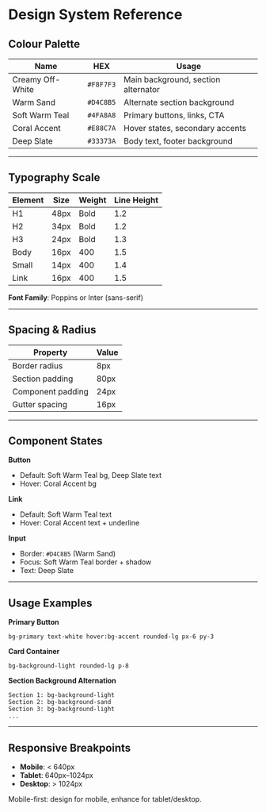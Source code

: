
# Design System Reference

## Colour Palette

| Name              | HEX       | Usage                               |
| ----------------- | --------- | ----------------------------------- |
| Creamy Off-White  | `#F8F7F3` | Main background, section alternator |
| Warm Sand         | `#D4C8B5` | Alternate section background        |
| Soft Warm Teal    | `#4FA8A8` | Primary buttons, links, CTA         |
| Coral Accent      | `#E88C7A` | Hover states, secondary accents     |
| Deep Slate        | `#33373A` | Body text, footer background        |

---

## Typography Scale

| Element  | Size  | Weight | Line Height |
| -------- | ----- | ------ | ----------- |
| H1       | 48px  | Bold   | 1.2         |
| H2       | 34px  | Bold   | 1.2         |
| H3       | 24px  | Bold   | 1.3         |
| Body     | 16px  | 400    | 1.5         |
| Small    | 14px  | 400    | 1.4         |
| Link     | 16px  | 400    | 1.5         |

**Font Family**: Poppins or Inter (sans-serif)

---

## Spacing & Radius

| Property          | Value |
| ----------------- | ----- |
| Border radius     | 8px   |
| Section padding   | 80px  |
| Component padding | 24px  |
| Gutter spacing    | 16px  |

---

## Component States

**Button**
- Default: Soft Warm Teal bg, Deep Slate text
- Hover: Coral Accent bg

**Link**
- Default: Soft Warm Teal text
- Hover: Coral Accent text + underline

**Input**
- Border: `#D4C8B5` (Warm Sand)
- Focus: Soft Warm Teal border + shadow
- Text: Deep Slate

---

## Usage Examples

**Primary Button**
```
bg-primary text-white hover:bg-accent rounded-lg px-6 py-3
```

**Card Container**
```
bg-background-light rounded-lg p-8
```

**Section Background Alternation**
```
Section 1: bg-background-light
Section 2: bg-background-sand
Section 3: bg-background-light
...
```

---

## Responsive Breakpoints

- **Mobile**: < 640px
- **Tablet**: 640px–1024px
- **Desktop**: > 1024px

Mobile-first: design for mobile, enhance for tablet/desktop.
